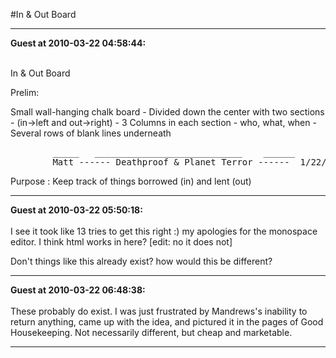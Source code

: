 #In & Out Board

<hr>

<b>Guest at 2010-03-22 04:58:44:</b><br /><br />

In & Out Board

Prelim:

Small wall-hanging chalk board 
    - Divided down the center with two sections 
        - (in->left and out->right)
    - 3 Columns in each section
        - who, what, when
    - Several rows of blank lines underneath

<pre>
		_____	____________________________	______
		Matt ------ Deathproof & Planet Terror ------  1/22/09
</pre>
Purpose : Keep track of things borrowed (in) and lent (out)<hr>


<b>Guest at 2010-03-22 05:50:18:</b><br /><br />I see it took like 13 tries to get this right :) my apologies for the monospace editor. I think html works in here? [edit: no it does not]

Don't things like this already exist? how would this be different?<hr>

<b>Guest at 2010-03-22 06:48:38:</b><br /><br />These probably do exist. I was just frustrated by Mandrews's inability to return anything, came up with the idea, and pictured it in the pages of Good Housekeeping. Not necessarily different, but cheap and marketable.<hr>
